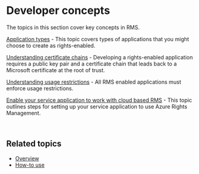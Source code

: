 # Developer concepts #
The topics in this section cover key concepts in RMS.

[Application types](application_types.md) - This topic covers types of applications that you might choose to create as rights-enabled.

[Understanding certificate chains](understanding_certificate_chains.md) - Developing a rights-enabled application requires a public key pair and a certificate chain that leads back to a Microsoft certificate at the root of trust.

[Understanding usage restrictions](understanding_usage_restrictions.md) - All RMS enabled applications must enforce usage restrictions.

[Enable your service application to work with cloud based RMS](how_to_use_file_api_with_aadrm__cloud_.md) - This topic outlines steps for setting up your service application to use Azure Rights Management.

 

## Related topics ##
- [Overview](ad_rms_overview.md)
- [How-to use](how_to_use_msipc.md)
 

 

